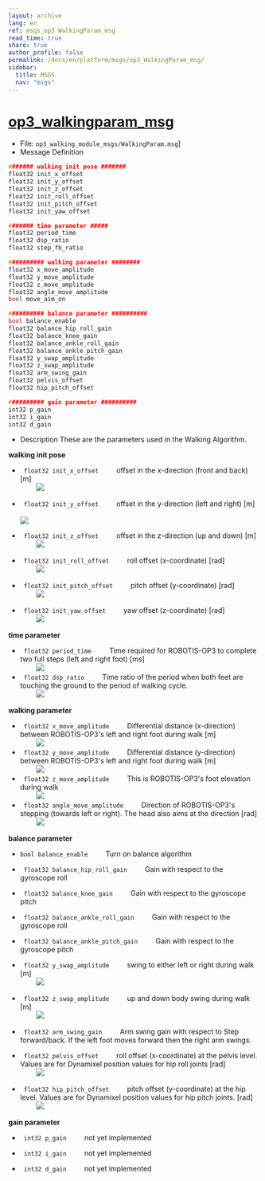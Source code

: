 ```yaml
---
layout: archive
lang: en
ref: msgs_op3_WalkingParam_msg
read_time: true
share: true
author_profile: false
permalink: /docs/en/platform/msgs/op3_WalkingParam_msg/
sidebar:
  title: MSGS
  nav: "msgs"
---
```


# [op3_walkingparam_msg](#op3-walkingparam-msg)

- File: `op3_walking_module_msgs/WalkingParam.msg`]
- Message Definition

 ```c
 ####### walking init pose #######
 float32 init_x_offset
 float32 init_y_offset
 float32 init_z_offset
 float32 init_roll_offset
 float32 init_pitch_offset
 float32 init_yaw_offset

 ####### time parameter #####
 float32 period_time
 float32 dsp_ratio
 float32 step_fb_ratio

 ########## walking parameter ########
 float32 x_move_amplitude
 float32 y_move_amplitude
 float32 z_move_amplitude
 float32 angle_move_amplitude
 bool move_aim_on

 ########## balance parameter ##########
 bool balance_enable
 float32 balance_hip_roll_gain
 float32 balance_knee_gain
 float32 balance_ankle_roll_gain
 float32 balance_ankle_pitch_gain
 float32 y_swap_amplitude
 float32 z_swap_amplitude
 float32 arm_swing_gain
 float32 pelvis_offset
 float32 hip_pitch_offset

 ########## gain parameter ##########
 int32 p_gain
 int32 i_gain
 int32 d_gain

 ```

- Description
These are the parameters used in the Walking Algorithm.  

**walking init pose**  
* ` float32 init_x_offset`
&emsp;&emsp; offset in the x-direction (front and back) [m]  
&emsp;&emsp;
![](/assets/images/platform/op3/op3_walking_module_image142.jpg)

* ` float32 init_y_offset`
&emsp;&emsp; offset in the y-direction (left and right) [m]  
&emsp;&emsp;  
![](/assets/images/platform/op3/op3_walking_module_image143.jpg)
* ` float32 init_z_offset`
&emsp;&emsp; offset in the z-direction (up and down) [m]  
&emsp;&emsp;
![](/assets/images/platform/op3/op3_walking_module_image144.jpg)
* ` float32 init_roll_offset`
&emsp;&emsp; roll offset (x-coordinate) [rad]  
&emsp;&emsp;
![](/assets/images/platform/op3/op3_walking_module_image145.jpg)
* ` float32 init_pitch_offset`
&emsp;&emsp; pitch offset (y-coordinate) [rad]  
&emsp;&emsp;
![](/assets/images/platform/op3/op3_walking_module_image146.jpg)
* ` float32 init_yaw_offset`
&emsp;&emsp; yaw offset (z-coordinate) [rad]  
&emsp;&emsp;
![](/assets/images/platform/op3/op3_walking_module_image2.gif)


**time parameter**  
* ` float32 period_time`
&emsp;&emsp; Time required for ROBOTIS-OP3 to complete two full steps (left and right foot) [ms]  
&emsp;&emsp;
![](/assets/images/platform/op3/op3_walking_module_image148.jpg)
* ` float32 dsp_ratio`
&emsp;&emsp; Time ratio of the period when both feet are touching the ground to the period of walking cycle.  
&emsp;&emsp;
![](/assets/images/platform/op3/op3_walking_module_image149.jpg)

**walking parameter**  
* ` float32 x_move_amplitude`
&emsp;&emsp; Differential distance (x-direction) between ROBOTIS-OP3's left and right foot during walk [m]  
&emsp;&emsp;
![](/assets/images/platform/op3/op3_walking_module_image150.jpg)
* ` float32 y_move_amplitude`
&emsp;&emsp; Differential distance (y-direction) between ROBOTIS-OP3's left and right foot during walk [m]  
&emsp;&emsp;
![](/assets/images/platform/op3/op3_walking_module_image151.jpg)
* ` float32 z_move_amplitude`
&emsp;&emsp; This is ROBOTIS-OP3's foot elevation during walk  
&emsp;&emsp;
![](/assets/images/platform/op3/op3_walking_module_image152.jpg)
* ` float32 angle_move_amplitude`
&emsp;&emsp; Direction of ROBOTIS-OP3's stepping (towards left or right). The head also aims at the direction [rad]  
&emsp;&emsp;
![](/assets/images/platform/op3/op3_walking_module_image3.gif)

**balance parameter**  
* `bool balance_enable`
&emsp;&emsp; Turn on balance algorithm  

* ` float32 balance_hip_roll_gain`
&emsp;&emsp; Gain with respect to the gyroscope roll

* ` float32 balance_knee_gain`
&emsp;&emsp; Gain with respect to the gyroscope pitch

* ` float32 balance_ankle_roll_gain`
&emsp;&emsp; Gain with respect to the gyroscope roll

* ` float32 balance_ankle_pitch_gain`
&emsp;&emsp; Gain with respect to the gyroscope pitch

* ` float32 y_swap_amplitude`
&emsp;&emsp; swing to either left or right during walk [m]  
&emsp;&emsp;
![](/assets/images/platform/op3/op3_walking_module_image153.jpg)
* ` float32 z_swap_amplitude`
&emsp;&emsp; up and down body swing during walk [m]  
&emsp;&emsp;
![](/assets/images/platform/op3/op3_walking_module_image154.jpg)
* ` float32 arm_swing_gain`
&emsp;&emsp; Arm swing gain with respect to Step forward/back. If the left foot moves forward then the right arm swings.

* ` float32 pelvis_offset`
&emsp;&emsp; roll offset (x-coordinate) at the pelvis level. Values are for Dynamixel position values for hip roll joints [rad]  
&emsp;&emsp;
![](/assets/images/platform/op3/op3_walking_module_image155.jpg)
* ` float32 hip_pitch_offset`
&emsp;&emsp; pitch offset (y-coordinate) at the hip level. Values are for Dynamixel position values for hip pitch joints. [rad]  
&emsp;&emsp;
![](/assets/images/platform/op3/op3_walking_module_image147.jpg)

**gain parameter**   
* ` int32 p_gain`
&emsp;&emsp; not yet implemented

* ` int32 i_gain`
&emsp;&emsp; not yet implemented

* ` int32 d_gain`
&emsp;&emsp; not yet implemented

